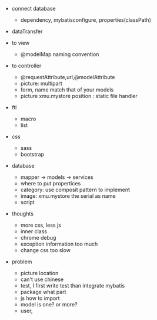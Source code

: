* connect database
	* dependency, mybatisconfigure, properties(classPath)

* dataTransfer
* to view
	* @modelMap naming convention
* to controller
	* @requestAttribute,url,@modelAttribute
	* picture: multipart
	* form, name match that of your models
	* picture xmu.mystore position : static file handler 

	
* ftl
	* macro
	* list

* css
	* sass
	* bootstrap

* database
	* mapper -> models -> services
	* where to put propertices
	* category: use composit pattern to implement
	* image: xmu.mystore the serial as name
	* script

	
	
* thoughts
	* more css, less js
	* inner class
	* chrome debug
	* exception information too much
	* change css too slow

	
* problem
	* picture location
	* can't use chinese
	* test, I first write test than integrate mybatis
	* package what part 
	* js how to import
	* model is one? or more?
	* user, 